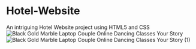 # Hotel-Website
An intriguing Hotel Website project using HTML5 and CSS 
![Black Gold Marble Laptop Couple Online Dancing Classes Your Story](https://user-images.githubusercontent.com/96364290/190637029-e829ab6c-e045-414b-928a-4b1cce47ee6b.jpg)
![Black Gold Marble Laptop Couple Online Dancing Classes Your Story (1)](https://user-images.githubusercontent.com/96364290/190637022-0f35bffe-593e-48dc-8a04-9a2c083f381a.jpg)
